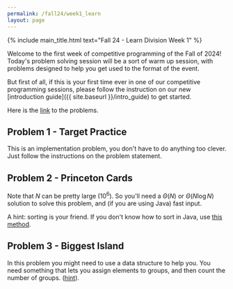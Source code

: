 ```yaml
---
permalink: /fall24/week1_learn
layout: page
---
```


{% include main_title.html text="Fall 24 - Learn Division Week 1" %}

Welcome to the first week of competitive programming of the Fall of
2024! Today's problem solving session will be a sort of warm up
session, with problems designed to help you get used to the format of
the event.

But first of all, if this is your first time ever in one of our
competitive programming sessions, please follow the instruction on our
new [introduction guide]({{ site.baseurl }}/intro_guide) to get
started.

Here is the
[link](https://codeforces.com/group/hNnRWqFua0/contest/549922) to the
problems.

## Problem 1 - Target Practice

This is an implementation problem, you don't have to do anything too
clever. Just follow the instructions on the problem statement.

## Problem 2 - Princeton Cards

Note that $N$ can be pretty large ($10^6$). So you'll need a
$\Theta(N)$ or $\Theta(N \log N)$ solution to solve this problem, and
(if you are using Java) fast input.

A hint: sorting is your friend. If you don't know how to sort in Java,
use [this
method](https://docs.oracle.com/javase/8/docs/api/java/util/Arrays.html#sort-int:A-).

## Problem 3 - Biggest Island

In this problem you might need to use a data structure to help
you. You need something that lets you assign elements to groups, and
then count the number of groups.
([hint](https://algs4.cs.princeton.edu/15uf/)).